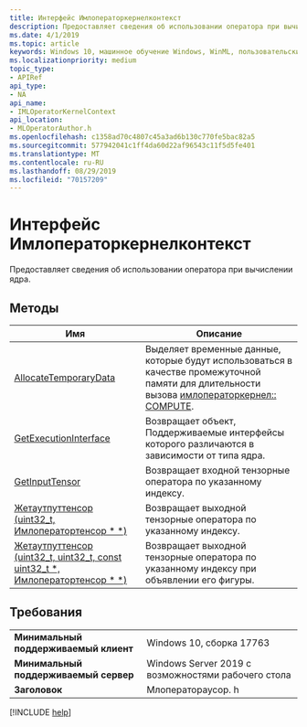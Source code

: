 ```yaml
---
title: Интерфейс Имлоператоркернелконтекст
description: Предоставляет сведения об использовании оператора при вычислении ядра.
ms.date: 4/1/2019
ms.topic: article
keywords: Windows 10, машинное обучение Windows, WinML, пользовательские операторы, Имлоператоркернелконтекст
ms.localizationpriority: medium
topic_type:
- APIRef
api_type:
- NA
api_name:
- IMLOperatorKernelContext
api_location:
- MLOperatorAuthor.h
ms.openlocfilehash: c1358ad70c4807c45a3ad6b130c770fe5bac82a5
ms.sourcegitcommit: 577942041c1ff4da60d22af96543c11f5d5fe401
ms.translationtype: MT
ms.contentlocale: ru-RU
ms.lasthandoff: 08/29/2019
ms.locfileid: "70157209"
---
```

# <a name="imloperatorkernelcontext-interface"></a>Интерфейс Имлоператоркернелконтекст

Предоставляет сведения об использовании оператора при вычислении ядра.

## <a name="methods"></a>Методы

| Имя | Описание |
|------|-------------|
| [AllocateTemporaryData](IMLOperatorKernelContext_AllocateTemporaryData.md) | Выделяет временные данные, которые будут использоваться в качестве промежуточной памяти для длительности вызова [имлоператоркернел:: COMPUTE](IMLOperatorKernel_Compute.md). |
| [GetExecutionInterface](IMLOperatorKernelContext_GetExecutionInterface.md) | Возвращает объект, Поддерживаемые интерфейсы которого различаются в зависимости от типа ядра. |
| [GetInputTensor](IMLOperatorKernelContext_GetInputTensor.md) | Возвращает входной тензорные оператора по указанному индексу. |
| [Жетаутпуттенсор (uint32_t, Имлоператортенсор * *)](IMLOperatorKernelContext_GetOutputTensor.md#GetOutputTensor1) | Возвращает выходной тензорные оператора по указанному индексу. |
| [Жетаутпуттенсор (uint32_t, uint32_t, const uint32_t *, Имлоператортенсор * *)](IMLOperatorKernelContext_GetOutputTensor.md#GetOutputTensor2) | Возвращает выходной тензорные оператора по указанному индексу при объявлении его фигуры. |

## <a name="requirements"></a>Требования

| | |
|-|-|
| **Минимальный поддерживаемый клиент** | Windows 10, сборка 17763 |
| **Минимальный поддерживаемый сервер** | Windows Server 2019 с возможностями рабочего стола |
| **Заголовок** | Млоператораусор. h |

[!INCLUDE [help](../../includes/get-help.md)]
